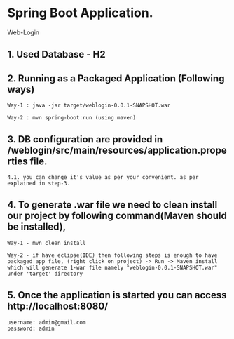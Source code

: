 # Spring Boot Application.

Web-Login

## 1. Used Database - H2

## 2. Running as a Packaged Application (Following ways)
    Way-1 : java -jar target/weblogin-0.0.1-SNAPSHOT.war

    Way-2 : mvn spring-boot:run (using maven)

## 3. DB configuration are provided in /weblogin/src/main/resources/application.properties file.
    4.1. you can change it's value as per your convenient. as per explained in step-3.
 
## 4. To generate .war file we need to clean install our project by following command(Maven should be installed),
    Way-1 - mvn clean install

    Way-2 - if have eclipse(IDE) then following steps is enough to have packaged app file, (right click on project) -> Run -> Maven install which will generate 1-war file namely "weblogin-0.0.1-SNAPSHOT.war" under 'target' directory

## 5. Once the application is started you can access http://localhost:8080/
    username: admin@gmail.com
    password: admin




